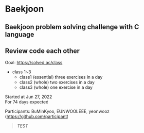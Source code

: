 # Baekjoon
## Baekjoon problem solving challenge with C language
## Review code each other


Goal: https://solved.ac/class
  * class 1~3
    - class1 (essential) three exercises in a day
    - class2 (whole) two exercises in a day
    - class3 (whole) one exercise in a day
  
  
Started at Jun 27, 2022  
For 74 days expected

Participants: BuMinKyoo, EUNWOOLEEE, yeonwooz  
(https://github.com/participant)

> *TEST*
